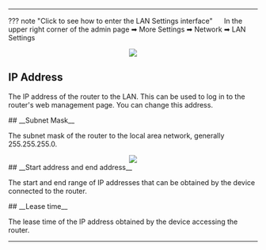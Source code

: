 <!--<style>
    .text {
        font-size: 21px; 
    }
</style>
-->
---
??? note "Click to see how to enter the LAN Settings interface"
	<img src="/images/weizhi01.png" width="15" height="15">&nbsp;In the upper right corner of the admin page ➡ More Settings ➡ Network ➡ LAN Settings
	<div style="text-align: center;">
    <img class="boxshadow" src="/images/lan01.png">
	</div>
## __IP Address__
<p class="text">
The IP address of the router to the LAN. This can be used to log in to the router's web management page. You can change this address.
</p>
## __Subnet Mask__
<p class="text">
The subnet mask of the router to the local area network, generally 255.255.255.0.
</p>
<div style="text-align: center;">
    <img class="boxshadow" src="/images/lan.png">
</div>
## __Start address and end address__
<p class="text">
The start and end range of IP addresses that can be obtained by the device connected to the router.
</p>
## __Lease time__
<p class="text">
The lease time of the IP address obtained by the device accessing the router.
</p>

---